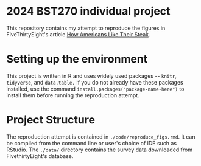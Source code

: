 # 2024 BST270 individual project 
This repository contains my attempt to reproduce the figures in FiveThirtyEight's article [How Americans Like Their Steak](https://fivethirtyeight.com/features/how-americans-like-their-steak/).

# Setting up the environment
This project is written in R and uses widely used packages -- `knitr`, `tidyverse`, and `data.table.` If you do not already have these packages installed, use the command `install.packages("package-name-here")` to install them before running the reproduction attempt. 

# Project Structure 
The reproduction attempt is contained in `./code/reproduce_figs.rmd`. It can be compiled from the command line or user's choice of IDE such as RStudio. The `./data/` directory contains the survey data downloaded from FivethirtyEight's database.
